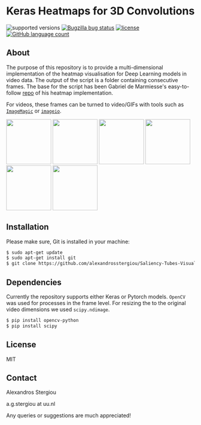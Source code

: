# Keras Heatmaps for 3D Convolutions

![supported versions](https://img.shields.io/badge/python-2.7%2C%203.5-green.svg)
[![Bugzilla bug status](https://img.shields.io/github/issues/alexandrosstergiou/Saliency-Tubes-Visual-Explanations-for-Spatio-Temporal-Convolutions.svg)](https://github.com/alexandrosstergiou/Saliency-Tubes-Visual-Explanations-for-Spatio-Temporal-Convolutions/issues)
[![license](https://img.shields.io/github/license/alexandrosstergiou/Keras-3DCNN-Heatmap.svg)](https://github.com/alexandrosstergiou/Keras-3DCNN-Heatmap/blob/master/LICENSE)
[![GitHub language count](https://img.shields.io/badge/library-pytorch%2Ckeras-blue.svg)](https://keras.io/)

## About
The purpose of this repository is to provide a multi-dimensional implementation of the heatmap visualisation for Deep Learning models in video data. The output of the script is a folder containing consecutive frames. The base for the script has been Gabriel de Marmiesse's easy-to-follow [repo](https://github.com/gabrieldemarmiesse/heatmaps) of his heatmap implementation.

For videos, these frames can be turned to video/GIFs with tools such as [`ImageMagic`](https://github.com/ImageMagick/ImageMagick) or [`imageio`](http://imageio.github.io/).

<p float="left">
<img src="https://github.com/alexandrosstergiou/Saliency-Tubes-Visual-Explanations-for-Spatio-Temporal-Convolutions/blob/master/examples/cliff_diving.gif" width="120" height="120" /> 
<img src="https://github.com/alexandrosstergiou/Saliency-Tubes-Visual-Explanations-for-Spatio-Temporal-Convolutions/blob/master/examples/rafting.gif" width="120" height="120" />
  <img src="https://github.com/alexandrosstergiou/Saliency-Tubes-Visual-Explanations-for-Spatio-Temporal-Convolutions/blob/master/examples/bowling.gif" width="120" height="120" /> 
<img src="https://github.com/alexandrosstergiou/Saliency-Tubes-Visual-Explanations-for-Spatio-Temporal-Convolutions/blob/master/examples/opening_door.gif" width="120" height="120" /> 
<img src="https://github.com/alexandrosstergiou/Saliency-Tubes-Visual-Explanations-for-Spatio-Temporal-Convolutions/blob/master/examples/washing.gif" width="120" height="120" />
  <img src="https://github.com/alexandrosstergiou/Saliency-Tubes-Visual-Explanations-for-Spatio-Temporal-Convolutions/blob/master/examples/opening_drawer.gif" width="120" height="120" /> 
</p>



## Installation
Please make sure, Git is installed in your machine:
```sh
$ sudo apt-get update
$ sudo apt-get install git
$ git clone https://github.com/alexandrosstergiou/Saliency-Tubes-Visual-Explanations-for-Spatio-Temporal-Convolutions.git
```

## Dependencies
Currently the repository supports either Keras or Pytorch models.  `OpenCV` was used for processes in the frame level. For resizing the  to the original video dimensions we used `scipy.ndimage`.
```sh
$ pip install opencv-python
$ pip install scipy
```

## License
MIT


## Contact
Alexandros Stergiou

a.g.stergiou at uu.nl

Any queries or suggestions are much appreciated!
